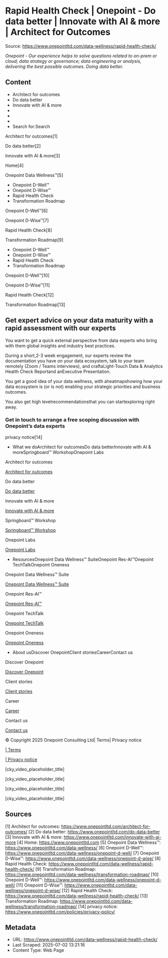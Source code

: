 # Rapid Health Check | Onepoint - Do data better | Innovate with AI & more | Architect for Outcomes

Source: https://www.onepointltd.com/data-wellness/rapid-health-check/

*Onepoint - Our experience helps to solve questions related to on-prem or cloud; data strategy or governance; data engineering or analysis, delivering the best possible outcomes. Doing data better.*

## Content

- Architect for outcomes
- Do data better
- Innovate with AI & more
- 
- 
- 
- Search for:Search

Architect for outcomes[1]

Do data better[2]

Innovate with AI & more[3]

Home[4]

Onepoint Data Wellness™[5]

- Onepoint D-Well™
- Onepoint D-Wise™
- Rapid Health Check
- Transformation Roadmap

Onepoint D-Well™[6]

Onepoint D-Wise™[7]

Rapid Health Check[8]

Transformation Roadmap[9]

- Onepoint D-Well™
- Onepoint D-Wise™
- Rapid Health Check
- Transformation Roadmap

Onepoint D-Well™[10]

Onepoint D-Wise™[11]

Rapid Health Check[12]

Transformation Roadmap[13]

## Get expert advice on your data maturity with a rapid assessment with our experts​

You want to get a quick external perspective from data experts who bring with them global insights and industry best practices.

During a short,2-3 week engagement, our experts review the documentation you have on your data ecosystem, talk to your team remotely (Zoom / Teams interviews), and craftaLight-Touch Data & Analytics Health Check Reportand anExecutive Presentation.

You get a good idea of your data wellness, with aheatmapshowing how your data ecosystem is (or is not) enabling your strategic priorities and business outcomes.

You also get high levelrecommendationsthat you can startexploring right away.

### Get in touch to arrange a free scoping discussion with Onepoint’s data experts

privacy notice[14]

- What we doArchitect for outcomesDo data betterInnovate with AI & moreSpringboard™ WorkshopOnepoint Labs

Architect for outcomes

[Architect for outcomes](/architect-for-outcomes/)

Do data better

[Do data better](/do-data-better)

Innovate with AI & more

[Innovate with AI & more](/innovate-with-ai-more/)

Springboard™ Workshop

[Springboard™ Workshop](/onepoint-springboard/)

Onepoint Labs

[Onepoint Labs](/onepoint-labs/)

- ResourcesOnepoint Data Wellness™ SuiteOnepoint Res-AI™Onepoint TechTalkOnepoint Oneness

Onepoint Data Wellness™ Suite

[Onepoint Data Wellness™ Suite](/data-wellness/)

Onepoint Res-AI™

[Onepoint Res-AI™](/onepoint-res-ai/)

Onepoint TechTalk

[Onepoint TechTalk](/techtalk)

Onepoint Oneness

[Onepoint Oneness](/oneness/)

- About usDiscover OnepointClient storiesCareerContact us

Discover Onepoint

[Discover Onepoint](/discover-onepoint/)

Client stories

[Client stories](/client-stories/)

Career

[Career](/career-opportunities/)

Contact us

[Contact us](/contact-us/)

© Copyright 2025 Onepoint Consulting Ltd| Terms| Privacy notice

[| Terms](/policies/)

[| Privacy notice](/policies/privacy-policy/)

[cky_video_placeholder_title]

[cky_video_placeholder_title]

[cky_video_placeholder_title]

[cky_video_placeholder_title]


## Sources

[1] Architect for outcomes: https://www.onepointltd.com/architect-for-outcomes/
[2] Do data better: https://www.onepointltd.com/do-data-better
[3] Innovate with AI & more: https://www.onepointltd.com/innovate-with-ai-more
[4] Home: https://www.onepointltd.com
[5] Onepoint Data Wellness™: https://www.onepointltd.com/data-wellness/
[6] Onepoint D-Well™: https://www.onepointltd.com/data-wellness/onepoint-d-well/
[7] Onepoint D-Wise™: https://www.onepointltd.com/data-wellness/onepoint-d-wise/
[8] Rapid Health Check: https://www.onepointltd.com/data-wellness/rapid-health-check/
[9] Transformation Roadmap: https://www.onepointltd.com/data-wellness/transformation-roadmap/
[10] Onepoint D-Well™: https://www.onepointltd.com/data-wellness/onepoint-d-well/
[11] Onepoint D-Wise™: https://www.onepointltd.com/data-wellness/onepoint-d-wise/
[12] Rapid Health Check: https://www.onepointltd.com/data-wellness/rapid-health-check/
[13] Transformation Roadmap: https://www.onepointltd.com/data-wellness/transformation-roadmap/
[14] privacy notice: https://www.onepointltd.com/policies/privacy-policy/

## Metadata

- URL: https://www.onepointltd.com/data-wellness/rapid-health-check/
- Last Scraped: 2025-07-02 13:21:16
- Content Type: Web Page
